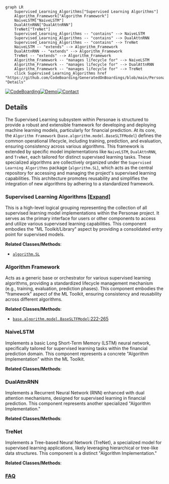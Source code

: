 ```mermaid
graph LR
    Supervised_Learning_Algorithms["Supervised Learning Algorithms"]
    Algorithm_Framework["Algorithm Framework"]
    NaiveLSTM["NaiveLSTM"]
    DualAttnRNN["DualAttnRNN"]
    TreNet["TreNet"]
    Supervised_Learning_Algorithms -- "contains" --> NaiveLSTM
    Supervised_Learning_Algorithms -- "contains" --> DualAttnRNN
    Supervised_Learning_Algorithms -- "contains" --> TreNet
    NaiveLSTM -- "extends" --> Algorithm_Framework
    DualAttnRNN -- "extends" --> Algorithm_Framework
    TreNet -- "extends" --> Algorithm_Framework
    Algorithm_Framework -- "manages lifecycle for" --> NaiveLSTM
    Algorithm_Framework -- "manages lifecycle for" --> DualAttnRNN
    Algorithm_Framework -- "manages lifecycle for" --> TreNet
    click Supervised_Learning_Algorithms href "https://github.com/CodeBoarding/GeneratedOnBoardings/blob/main/Personae/Supervised_Learning_Algorithms.md" "Details"
```

[![CodeBoarding](https://img.shields.io/badge/Generated%20by-CodeBoarding-9cf?style=flat-square)](https://github.com/CodeBoarding/GeneratedOnBoardings)[![Demo](https://img.shields.io/badge/Try%20our-Demo-blue?style=flat-square)](https://www.codeboarding.org/demo)[![Contact](https://img.shields.io/badge/Contact%20us%20-%20contact@codeboarding.org-lightgrey?style=flat-square)](mailto:contact@codeboarding.org)

## Details

The Supervised Learning subsystem within Personae is structured to provide a robust and extensible framework for developing and deploying machine learning models, particularly for financial prediction. At its core, the `Algorithm Framework` (`base.algorithm.model.BaseSLTFModel`) defines the common operational lifecycle, including training, prediction, and evaluation, ensuring consistency across various algorithms. This framework is extended by specific model implementations like `NaiveLSTM`, `DualAttnRNN`, and `TreNet`, each tailored for distinct supervised learning tasks. These specialized algorithms are collectively organized under the `Supervised Learning Algorithms` package (`algorithm.SL`), which acts as the central repository for accessing and managing the project's supervised learning capabilities. This architecture promotes reusability and simplifies the integration of new algorithms by adhering to a standardized framework.

### Supervised Learning Algorithms [[Expand]](./Supervised_Learning_Algorithms.md)
This is a high-level logical grouping representing the collection of all supervised learning model implementations within the Personae project. It serves as the primary interface for users or other components to access and utilize various supervised learning capabilities. This component embodies the "ML Toolkit/Library" aspect by providing a consolidated entry point for supervised models.


**Related Classes/Methods**:

- <a href="https://github.com/Ceruleanacg/Personae/blob/master/algorithm/SL" target="_blank" rel="noopener noreferrer">`algorithm.SL`</a>


### Algorithm Framework
Acts as a generic base or orchestrator for various supervised learning algorithms, providing a standardized lifecycle management mechanism (e.g., training, evaluation, prediction phases). This component embodies the "framework" aspect of the ML Toolkit, ensuring consistency and reusability across different algorithms.


**Related Classes/Methods**:

- <a href="https://github.com/Ceruleanacg/Personae/blob/master/base/algorithm/model.py#L222-L265" target="_blank" rel="noopener noreferrer">`base.algorithm.model.BaseSLTFModel`:222-265</a>


### NaiveLSTM
Implements a basic Long Short-Term Memory (LSTM) neural network, specifically tailored for supervised learning tasks within the financial prediction domain. This component represents a concrete "Algorithm Implementation" within the ML Toolkit.


**Related Classes/Methods**:



### DualAttnRNN
Implements a Recurrent Neural Network (RNN) enhanced with dual attention mechanisms, designed for supervised learning in financial prediction. This component represents another specialized "Algorithm Implementation."


**Related Classes/Methods**:



### TreNet
Implements a Tree-based Neural Network (TreNet), a specialized model for supervised learning applications, likely leveraging hierarchical or tree-like data structures. This component is a distinct "Algorithm Implementation."


**Related Classes/Methods**:





### [FAQ](https://github.com/CodeBoarding/GeneratedOnBoardings/tree/main?tab=readme-ov-file#faq)